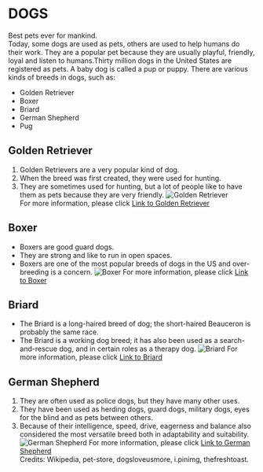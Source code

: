 # DOGS
Best pets ever for mankind.  
Today, some dogs are used as pets, others are used to help humans do their work. They are a popular pet because they are usually playful, friendly, loyal and listen to humans.Thirty million dogs in the United States are registered as pets. A baby dog is called a pup or puppy.
There are various kinds of breeds in dogs, such as:
- Golden Retriever
- Boxer
- Briard 
- German Shepherd
- Pug
## Golden Retriever
1. Golden Retrievers are a very popular kind of dog. 
1. When the breed was first created, they were used for hunting.
1. They are sometimes used for hunting, but a lot of people like to have them as pets because they are very friendly.
![Golden Retriever](https://pet-store.org/wp-content/uploads/2019/12/golden-retriever-puppy-788x525.jpg)  
For more information, please click [Link to Golden Retriever](https://simple.wikipedia.org/wiki/Golden_Retriever)  
## Boxer
- Boxers are good guard dogs.
- They are strong and like to run in open spaces.
- Boxers are one of the most popular breeds of dogs in the US and over-breeding is a concern.
![Boxer](https://dogsloveusmore.com/wp-content/uploads/2018/05/boxer-dog.jpg)
For more information, please click [Link to Boxer](https://simple.wikipedia.org/wiki/Boxer_(dog))  
## Briard
* The Briard is a long-haired breed of dog; the short-haired Beauceron is probably the same race.
* The Briard is a working dog breed; it has also been used as a search-and-rescue dog, and in certain roles as a therapy dog.
![Briard](https://i.pinimg.com/originals/ee/c5/60/eec560022ff4d3a04ae8011ab6fcc97b.jpg)
For more information, please click [Link to Briard](https://simple.wikipedia.org/wiki/Briard)  
## German Shepherd
1. They are often used as police dogs, but they have many other uses.
1. They have been used as herding dogs, guard dogs, military dogs, eyes for the blind and as pets between others.
1. Because of their intelligence, speed, drive, eagerness and balance also considered the most versatile breed both in adaptability and suitability.
![German Shepherd](https://thefreshtoast.com/wp-content/uploads/2018/10/dogs-of-instagram-the-german-shepard-1068x580.jpg)
For more information, please click [Link to German Shepherd](https://simple.wikipedia.org/wiki/German_Shepherd)  
Credits: Wikipedia, pet-store, dogsloveusmore, i.pinimg, thefreshtoast.  
